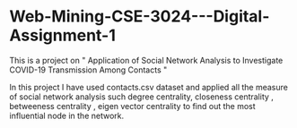 # Web-Mining-CSE-3024---Digital-Assignment-1

This is a project on " Application of Social Network Analysis to Investigate COVID-19 Transmission Among Contacts  "

In this project I have used contacts.csv dataset and applied all the measure of social network analysis such degree centrality, closeness centrality , betweeness centrality , eigen vector centrality  to find out the most influential node in the network.
